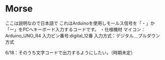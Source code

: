 # Morse
ここは説明なので日本語で
これはArduinoを使用しモールス信号を「・」か「ー」をPCへキーボード入力するコードです。
・仕様機材
マイコン：Arduino_UNO_R4
入力ピン番号:digital_12番
入力方式：デジタル＿プルダウン方式

6/18：そのうち文字コードで出力するようにしたい。（時期未定）
